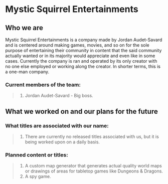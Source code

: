 # Mystic Squirrel Entertainments

## Who we are

Mystic Squirrel Entertainments is a company made by Jordan Audet-Savard and is centered around making games, movies, and so on for the sole purpose of entertaining their community in content that the said community actually wanted or in its majority would appreciate and even like in some cases. Currently the company is ran and operated by its only creator with no one else employed or working along the creator. In shorter terms, this is a one-man company.

### Current members of the team:

> 1. Jordan Audet-Savard - Big boss.

## What we worked on and our plans for the future

### What titles are associated with our name:

> 1. There are currently no released titles associated with us, but it is being worked upon on a daily basis.

### Planned content or titles:

> 1. A custom map generator that generates actual quality world maps or drawings of areas for tabletop games like Dungeons & Dragons.
> 2. A spy game.

